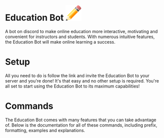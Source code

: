 # Education Bot <img src="images/pencil.png" alt="drawing" width="50"/>

A bot on discord to make online education more interactive, motivating and convenient for instructors and students. With numerous intuitive features, the Education Bot will make online learning a success.


# Setup
All you need to do is follow the link and invite the Education Bot to your server and you're done! It's that easy and no other setup is required. You're all set to start using the Education Bot to its maximum capabilities!

# Commands
The Education Bot comes with many features that you can take advantage of. Below is the documentation for all of these commands, including prefix, formatting, examples and explanations. 

